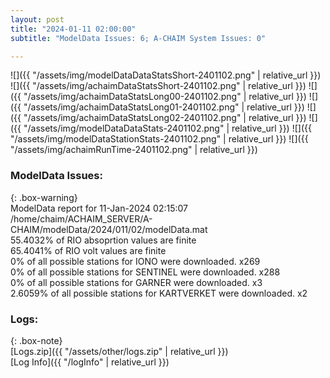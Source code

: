 ```yaml
---
layout: post
title: "2024-01-11 02:00:00"
subtitle: "ModelData Issues: 6; A-CHAIM System Issues: 0"

---
```


![]({{ "/assets/img/modelDataDataStatsShort-2401102.png" | relative_url }})
![]({{ "/assets/img/achaimDataStatsShort-2401102.png" | relative_url }})
![]({{ "/assets/img/achaimDataStatsLong00-2401102.png" | relative_url }})
![]({{ "/assets/img/achaimDataStatsLong01-2401102.png" | relative_url }})
![]({{ "/assets/img/achaimDataStatsLong02-2401102.png" | relative_url }})
![]({{ "/assets/img/modelDataDataStats-2401102.png" | relative_url }})
![]({{ "/assets/img/modelDataStationStats-2401102.png" | relative_url }})
![]({{ "/assets/img/achaimRunTime-2401102.png" | relative_url }})


### ModelData Issues:  
  
{: .box-warning}  
 ModelData report for 11-Jan-2024 02:15:07   
 /home/chaim/ACHAIM_SERVER/A-CHAIM/modelData/2024/011/02/modelData.mat   
 55.4032% of RIO absoprtion values are finite   
 65.4041% of RIO volt values are finite   
 0% of all possible stations for IONO were downloaded. x269   
 0% of all possible stations for SENTINEL were downloaded. x288   
 0% of all possible stations for GARNER were downloaded. x3   
 2.6059% of all possible stations for KARTVERKET were downloaded. x2   
  


### Logs:  
  
{: .box-note}  
[Logs.zip]({{ "/assets/other/logs.zip" | relative_url }})  
[Log Info]({{ "/logInfo" | relative_url }})  
